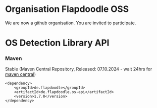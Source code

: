 # Organisation Flapdoodle OSS

We are now a github organisation. You are invited to participate.


# OS Detection Library API

### Maven

Stable (Maven Central Repository, Released: 07.10.2024 - wait 24hrs for [maven central](http://repo1.maven.org/maven2/de/flapdoodle/de.flapdoodle.os/maven-metadata.xml))

	<dependency>
		<groupId>de.flapdoodle</groupId>
		<artifactId>de.flapdoodle.os-api</artifactId>
		<version>1.7.0</version>
	</dependency>


